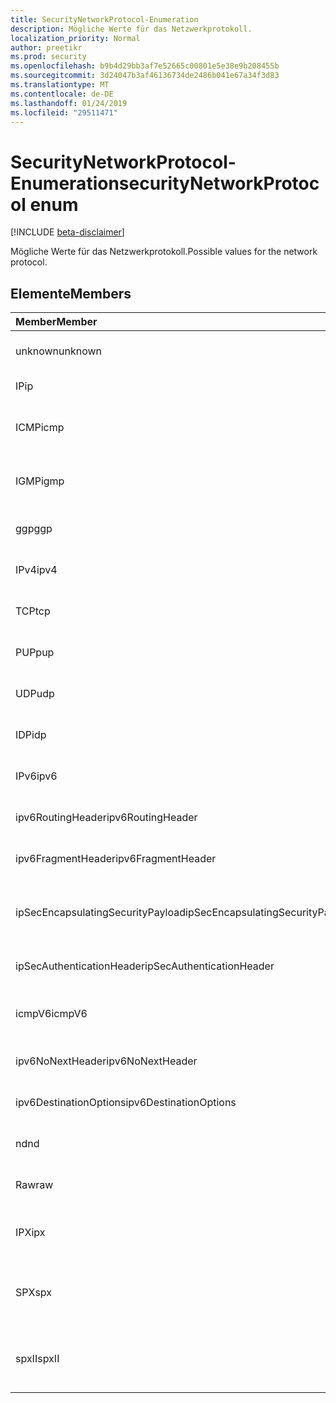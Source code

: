```yaml
---
title: SecurityNetworkProtocol-Enumeration
description: Mögliche Werte für das Netzwerkprotokoll.
localization_priority: Normal
author: preetikr
ms.prod: security
ms.openlocfilehash: b9b4d29bb3af7e52665c00801e5e38e9b208455b
ms.sourcegitcommit: 3d24047b3af46136734de2486b041e67a34f3d83
ms.translationtype: MT
ms.contentlocale: de-DE
ms.lasthandoff: 01/24/2019
ms.locfileid: "29511471"
---
```

# <a name="securitynetworkprotocol-enum"></a><span data-ttu-id="1381d-103">SecurityNetworkProtocol-Enumeration</span><span class="sxs-lookup"><span data-stu-id="1381d-103">securityNetworkProtocol enum</span></span>

[!INCLUDE [beta-disclaimer](../../includes/beta-disclaimer.md)]

<span data-ttu-id="1381d-104">Mögliche Werte für das Netzwerkprotokoll.</span><span class="sxs-lookup"><span data-stu-id="1381d-104">Possible values for the network protocol.</span></span>

## <a name="members"></a><span data-ttu-id="1381d-105">Elemente</span><span class="sxs-lookup"><span data-stu-id="1381d-105">Members</span></span>

|<span data-ttu-id="1381d-106">Member</span><span class="sxs-lookup"><span data-stu-id="1381d-106">Member</span></span>|<span data-ttu-id="1381d-107">Wert</span><span class="sxs-lookup"><span data-stu-id="1381d-107">Value</span></span>|<span data-ttu-id="1381d-108">Beschreibung</span><span class="sxs-lookup"><span data-stu-id="1381d-108">Description</span></span>|
|:---|:---|:---|
|<span data-ttu-id="1381d-109">unknown</span><span class="sxs-lookup"><span data-stu-id="1381d-109">unknown</span></span>|<span data-ttu-id="1381d-110">-1</span><span class="sxs-lookup"><span data-stu-id="1381d-110">-1</span></span>|<span data-ttu-id="1381d-111">Unbekanntes Protokoll.</span><span class="sxs-lookup"><span data-stu-id="1381d-111">Unknown protocol.</span></span>|
|<span data-ttu-id="1381d-112">IP</span><span class="sxs-lookup"><span data-stu-id="1381d-112">ip</span></span>|<span data-ttu-id="1381d-113">(0)</span><span class="sxs-lookup"><span data-stu-id="1381d-113">0</span></span>|<span data-ttu-id="1381d-114">Internetprotokoll.</span><span class="sxs-lookup"><span data-stu-id="1381d-114">Internet Protocol.</span></span>|
|<span data-ttu-id="1381d-115">ICMP</span><span class="sxs-lookup"><span data-stu-id="1381d-115">icmp</span></span>|<span data-ttu-id="1381d-116">-1</span><span class="sxs-lookup"><span data-stu-id="1381d-116">1</span></span>| <span data-ttu-id="1381d-117">Internet Control Message-Protokoll.</span><span class="sxs-lookup"><span data-stu-id="1381d-117">Internet Control Message Protocol.</span></span>|
|<span data-ttu-id="1381d-118">IGMP</span><span class="sxs-lookup"><span data-stu-id="1381d-118">igmp</span></span>|<span data-ttu-id="1381d-119">-2</span><span class="sxs-lookup"><span data-stu-id="1381d-119">2</span></span>| <span data-ttu-id="1381d-120">Internet Group Management Protocol.</span><span class="sxs-lookup"><span data-stu-id="1381d-120">Internet Group Management Protocol.</span></span>|
|<span data-ttu-id="1381d-121">ggp</span><span class="sxs-lookup"><span data-stu-id="1381d-121">ggp</span></span>|<span data-ttu-id="1381d-122">-3</span><span class="sxs-lookup"><span data-stu-id="1381d-122">3</span></span>| <span data-ttu-id="1381d-123">Gateway zu Gateway-Protokoll.</span><span class="sxs-lookup"><span data-stu-id="1381d-123">Gateway To Gateway Protocol.</span></span>|
|<span data-ttu-id="1381d-124">IPv4</span><span class="sxs-lookup"><span data-stu-id="1381d-124">ipv4</span></span>|<span data-ttu-id="1381d-125">4\*</span><span class="sxs-lookup"><span data-stu-id="1381d-125">4</span></span>| <span data-ttu-id="1381d-126">Internetprotokoll, Version 4.</span><span class="sxs-lookup"><span data-stu-id="1381d-126">Internet Protocol version 4.</span></span>|
|<span data-ttu-id="1381d-127">TCP</span><span class="sxs-lookup"><span data-stu-id="1381d-127">tcp</span></span>|<span data-ttu-id="1381d-128">-6</span><span class="sxs-lookup"><span data-stu-id="1381d-128">6</span></span>| <span data-ttu-id="1381d-129">Transmission Control-Protokoll.</span><span class="sxs-lookup"><span data-stu-id="1381d-129">Transmission Control Protocol.</span></span>|
|<span data-ttu-id="1381d-130">PUP</span><span class="sxs-lookup"><span data-stu-id="1381d-130">pup</span></span>|<span data-ttu-id="1381d-131">1.2</span><span class="sxs-lookup"><span data-stu-id="1381d-131">12</span></span>| <span data-ttu-id="1381d-132">PARC Universal Paket Protokoll.</span><span class="sxs-lookup"><span data-stu-id="1381d-132">PARC Universal Packet Protocol.</span></span>|
|<span data-ttu-id="1381d-133">UDP</span><span class="sxs-lookup"><span data-stu-id="1381d-133">udp</span></span>|<span data-ttu-id="1381d-134">1.7</span><span class="sxs-lookup"><span data-stu-id="1381d-134">17</span></span>| <span data-ttu-id="1381d-135">User Datagram-Protokoll.</span><span class="sxs-lookup"><span data-stu-id="1381d-135">User Datagram Protocol.</span></span>|
|<span data-ttu-id="1381d-136">IDP</span><span class="sxs-lookup"><span data-stu-id="1381d-136">idp</span></span>|<span data-ttu-id="1381d-137">2.2</span><span class="sxs-lookup"><span data-stu-id="1381d-137">22</span></span>| <span data-ttu-id="1381d-138">Internet Datagram-Protokoll.</span><span class="sxs-lookup"><span data-stu-id="1381d-138">Internet Datagram Protocol.</span></span>|
|<span data-ttu-id="1381d-139">IPv6</span><span class="sxs-lookup"><span data-stu-id="1381d-139">ipv6</span></span>|<span data-ttu-id="1381d-140">4.1</span><span class="sxs-lookup"><span data-stu-id="1381d-140">41</span></span>| <span data-ttu-id="1381d-141">Internetprotokoll, Version 6 (ipv6).</span><span class="sxs-lookup"><span data-stu-id="1381d-141">Internet Protocol version 6 (ipv6).</span></span>|
|<span data-ttu-id="1381d-142">ipv6RoutingHeader</span><span class="sxs-lookup"><span data-stu-id="1381d-142">ipv6RoutingHeader</span></span>|<span data-ttu-id="1381d-143">4.3</span><span class="sxs-lookup"><span data-stu-id="1381d-143">43</span></span>| <span data-ttu-id="1381d-144">IPv6-Routing-Header.</span><span class="sxs-lookup"><span data-stu-id="1381d-144">ipv6 Routing header.</span></span>|
|<span data-ttu-id="1381d-145">ipv6FragmentHeader</span><span class="sxs-lookup"><span data-stu-id="1381d-145">ipv6FragmentHeader</span></span>|<span data-ttu-id="1381d-146">4.4</span><span class="sxs-lookup"><span data-stu-id="1381d-146">44</span></span>| <span data-ttu-id="1381d-147">IPv6-Fragment Header.</span><span class="sxs-lookup"><span data-stu-id="1381d-147">ipv6 Fragment header.</span></span>|
|<span data-ttu-id="1381d-148">ipSecEncapsulatingSecurityPayload</span><span class="sxs-lookup"><span data-stu-id="1381d-148">ipSecEncapsulatingSecurityPayload</span></span>|<span data-ttu-id="1381d-149">50%</span><span class="sxs-lookup"><span data-stu-id="1381d-149">50</span></span>| <span data-ttu-id="1381d-150">IPv6-Encapsulating Security Payload-Header.</span><span class="sxs-lookup"><span data-stu-id="1381d-150">ipv6 Encapsulating Security Payload header.</span></span>|
|<span data-ttu-id="1381d-151">ipSecAuthenticationHeader</span><span class="sxs-lookup"><span data-stu-id="1381d-151">ipSecAuthenticationHeader</span></span>|<span data-ttu-id="1381d-152">5.1</span><span class="sxs-lookup"><span data-stu-id="1381d-152">51</span></span>| <span data-ttu-id="1381d-153">IPv6-Authentication-Header.</span><span class="sxs-lookup"><span data-stu-id="1381d-153">ipv6 Authentication header.</span></span>|
|<span data-ttu-id="1381d-154">icmpV6</span><span class="sxs-lookup"><span data-stu-id="1381d-154">icmpV6</span></span>|<span data-ttu-id="1381d-155">5.8</span><span class="sxs-lookup"><span data-stu-id="1381d-155">58</span></span>| <span data-ttu-id="1381d-156">Internet Control Message Protocol für ipv6.</span><span class="sxs-lookup"><span data-stu-id="1381d-156">Internet Control Message Protocol for ipv6.</span></span>|
|<span data-ttu-id="1381d-157">ipv6NoNextHeader</span><span class="sxs-lookup"><span data-stu-id="1381d-157">ipv6NoNextHeader</span></span>|<span data-ttu-id="1381d-158">5.9</span><span class="sxs-lookup"><span data-stu-id="1381d-158">59</span></span>| <span data-ttu-id="1381d-159">IPv6 keine nächste Kopfzeile.</span><span class="sxs-lookup"><span data-stu-id="1381d-159">ipv6 No next header.</span></span>|
|<span data-ttu-id="1381d-160">ipv6DestinationOptions</span><span class="sxs-lookup"><span data-stu-id="1381d-160">ipv6DestinationOptions</span></span>|<span data-ttu-id="1381d-161">-60</span><span class="sxs-lookup"><span data-stu-id="1381d-161">60</span></span>| <span data-ttu-id="1381d-162">IPv6-Ziel-Optionen-Header.</span><span class="sxs-lookup"><span data-stu-id="1381d-162">ipv6 Destination Options header.</span></span>|
|<span data-ttu-id="1381d-163">nd</span><span class="sxs-lookup"><span data-stu-id="1381d-163">nd</span></span>|<span data-ttu-id="1381d-164">7.7</span><span class="sxs-lookup"><span data-stu-id="1381d-164">77</span></span>| <span data-ttu-id="1381d-165">NET Disk-Protokoll (nicht offizieller).</span><span class="sxs-lookup"><span data-stu-id="1381d-165">Net Disk Protocol (unofficial).</span></span>|
|<span data-ttu-id="1381d-166">Raw</span><span class="sxs-lookup"><span data-stu-id="1381d-166">raw</span></span>|<span data-ttu-id="1381d-167">255</span><span class="sxs-lookup"><span data-stu-id="1381d-167">255</span></span>| <span data-ttu-id="1381d-168">Unformatierte Protokoll für die IP-Pakete.</span><span class="sxs-lookup"><span data-stu-id="1381d-168">Raw IP packet protocol.</span></span>|
|<span data-ttu-id="1381d-169">IPX</span><span class="sxs-lookup"><span data-stu-id="1381d-169">ipx</span></span>|<span data-ttu-id="1381d-170">-1000</span><span class="sxs-lookup"><span data-stu-id="1381d-170">1000</span></span>| <span data-ttu-id="1381d-171">Internet Packet Exchange-Protokoll.</span><span class="sxs-lookup"><span data-stu-id="1381d-171">Internet Packet Exchange Protocol.</span></span>|
|<span data-ttu-id="1381d-172">SPX</span><span class="sxs-lookup"><span data-stu-id="1381d-172">spx</span></span>|<span data-ttu-id="1381d-173">1256</span><span class="sxs-lookup"><span data-stu-id="1381d-173">1256</span></span>| <span data-ttu-id="1381d-174">Sequenzierten Pakets Exchange-Protokoll.</span><span class="sxs-lookup"><span data-stu-id="1381d-174">Sequenced Packet Exchange protocol.</span></span>|
|<span data-ttu-id="1381d-175">spxII</span><span class="sxs-lookup"><span data-stu-id="1381d-175">spxII</span></span>|<span data-ttu-id="1381d-176">1257</span><span class="sxs-lookup"><span data-stu-id="1381d-176">1257</span></span>| <span data-ttu-id="1381d-177">Sequenzierten Pakets Exchange Version 2-Protokoll.</span><span class="sxs-lookup"><span data-stu-id="1381d-177">Sequenced Packet Exchange version 2 protocol.</span></span>|
<!--
{
  "type": "#page.annotation",
  "suppressions": [
    "Error: /api-reference/beta/resources/securitynetworkprotocolenumtype.md:\r\n      Exception processing links.\r\n    System.ArgumentException: Link Definition was null. Link text: !INCLUDE [beta-disclaimer](../../includes/beta-disclaimer.md)\r\n      at ApiDoctor.Validation.DocFile.get_LinkDestinations()\r\n      at ApiDoctor.Validation.DocSet.ValidateLinks(Boolean includeWarnings, String[] relativePathForFiles, IssueLogger issues, Boolean requireFilenameCaseMatch, Boolean printOrphanedFiles)"
  ]
}
-->

